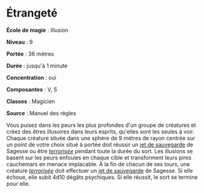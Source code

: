 # Étrangeté

**École de magie** : Illusion

**Niveau** : 9

**Portée** : 36 mètres

**Durée** : jusqu'à 1 minute

**Concentration** : oui

**Composantes** : V, S

**Classes** : Magicien

**Source** : Manuel des règles

Vous puisez dans les peurs les plus profondes d'un groupe de créatures et créez des êtres illusoires dans leurs esprits, qu'elles sont les seules à voir. Chaque créature située dans une sphère de 9 mètres de rayon centrée sur un point de votre choix situé à portée doit réussir un [jet de sauvegarde](/utiliser-les-caracteristiques/#jets-de-sauvegarde) de Sagesse ou être [_terrorisée_](/gerer-la-sante-du-personnage/#terrorise) pendant toute la durée du sort. Les illusions se basent sur les peurs enfouies en chaque cible et transforment leurs pires cauchemars en menace implacable. À la fin de chacun de ses tours, une créature [_terrorisée_](/gerer-la-sante-du-personnage/#terrorise) doit effectuer un [jet de sauvegarde](/utiliser-les-caracteristiques/#jets-de-sauvegarde) de Sagesse. Si elle échoue, elle subit 4d10 dégâts psychiques. Si elle réussit, le sort se termine pour elle.
